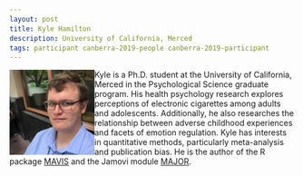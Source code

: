 ```yaml
---
layout: post
title: Kyle Hamilton
description: University of California, Merced
tags: participant canberra-2019-people canberra-2019-participant
---
```

<img align="left" width="150" height="150" src="/assets/people/Hamilton_Kyle.jpg" alt="Kyle Hamilton"/>Kyle is a Ph.D. student at the University of California, Merced in the Psychological Science graduate program. His health psychology research explores perceptions of electronic cigarettes among adults and adolescents. Additionally, he also researches the relationship between adverse childhood experiences and facets of emotion regulation. Kyle has interests in quantitative methods, particularly meta-analysis and publication bias. He is the author of the R package [MAVIS](https://github.com/kylehamilton/MAVIS) and the Jamovi module [MAJOR](https://github.com/kylehamilton/MAJOR).  

<a href="http://kylehamilton.com" title="Homepage" target="_blank" rel="noopener">
  <i class="fa fa-home fa-2x" style="color:#4FB3A9"></i>
</a>&nbsp;
<a href="https://twitter.com/kylehamilton" title="Twitter" target="_blank"
rel="noopener">
  <i class="fa fa-twitter fa-2x" style="color:#4FB3A9"></i>
</a>&nbsp;
<a href="https://github.com/kylehamilton" title="GitHub" target="_blank" rel="noopener">
  <i class="fa fa-github fa-2x" style="color:#4FB3A9"></i>
</a>
